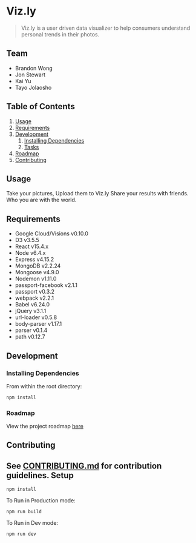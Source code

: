 # Viz.ly

> Viz.ly is a user driven data visualizer to help consumers understand personal trends in their photos.

## Team

  - Brandon Wong
  - Jon Stewart
  - Kai Yu
  - Tayo Jolaosho

## Table of Contents

1. [Usage](#Usage)
1. [Requirements](#requirements)
1. [Development](#development)
    1. [Installing Dependencies](#installing-dependencies)
    1. [Tasks](#tasks)
1. [Roadmap](#roadmap)
1. [Contributing](#contributing)

## Usage

Take your pictures,
Upload them to Viz.ly
Share your results with friends. Who you are with the world.

## Requirements

- Google Cloud/Visions v0.10.0
- D3 v3.5.5
- React v15.4.x
- Node v6.4.x
- Express v4.15.2
- MongoDB v2.2.24
- Mongoose v4.9.0
- Nodemon v1.11.0
- passport-facebook v2.1.1
- passport v0.3.2
- webpack v2.2.1
- Babel v6.24.0
- jQuery v3.1.1
- url-loader v0.5.8
- body-parser v1.17.1
- parser v0.1.4
- path v0.12.7

## Development

### Installing Dependencies

From within the root directory:

```sh
npm install
```

### Roadmap

View the project roadmap [here](https://docs.google.com/spreadsheets/d/13ymrJ6f36_wVQgLU5XTUoTSA-I5PvN6kvzrhztGYcoA/edit?usp=sharing)


## Contributing

See [CONTRIBUTING.md](CONTRIBUTING.md) for contribution guidelines.
Setup
---

```
npm install
```

To Run in Production mode:
```
npm run build
```
To Run in Dev mode:
```
npm run dev
```
